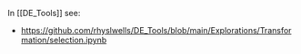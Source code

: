In [[DE_Tools]] see:
- https://github.com/rhyslwells/DE_Tools/blob/main/Explorations/Transformation/selection.ipynb